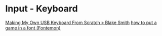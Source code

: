 # Input - Keyboard

[Making My Own USB Keyboard From Scratch » Blake Smith](http://blakesmith.me/2019/01/16/making-my-own-usb-keyboard-from-scratch.html)
[how to put a game in a font (Fontemon)](https://github.com/mmulet/code-relay/blob/main/markdown/HowIDidIt.md)
